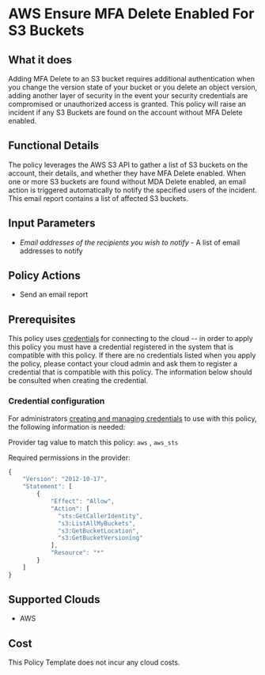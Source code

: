 # AWS Ensure MFA Delete Enabled For S3 Buckets

## What it does

Adding MFA Delete to an S3 bucket requires additional authentication when you change the version state of your bucket or you delete an object version, adding another layer of security in the event your security credentials are compromised or unauthorized access is granted. This policy will raise an incident if any S3 Buckets are found on the account without MFA Delete enabled.

## Functional Details

The policy leverages the AWS S3 API to gather a list of S3 buckets on the account, their details, and whether they have MFA Delete enabled. When one or more S3 buckets are found without MDA Delete enabled, an email action is triggered automatically to notify the specified users of the incident. This email report contains a list of affected S3 buckets.

## Input Parameters

- *Email addresses of the recipients you wish to notify* - A list of email addresses to notify

## Policy Actions

- Send an email report

## Prerequisites

This policy uses [credentials](https://docs.rightscale.com/policies/users/guides/credential_management.html) for connecting to the cloud -- in order to apply this policy you must have a credential registered in the system that is compatible with this policy. If there are no credentials listed when you apply the policy, please contact your cloud admin and ask them to register a credential that is compatible with this policy. The information below should be consulted when creating the credential.

### Credential configuration

For administrators [creating and managing credentials](https://docs.rightscale.com/policies/users/guides/credential_management.html) to use with this policy, the following information is needed:

Provider tag value to match this policy: `aws` , `aws_sts`

Required permissions in the provider:

```javascript
{
    "Version": "2012-10-17",
    "Statement": [
        {
            "Effect": "Allow",
            "Action": [
              "sts:GetCallerIdentity",
              "s3:ListAllMyBuckets",
              "s3:GetBucketLocation",
              "s3:GetBucketVersioning"
            ],
            "Resource": "*"
        }
    ]
}
```

## Supported Clouds

- AWS

## Cost

This Policy Template does not incur any cloud costs.
